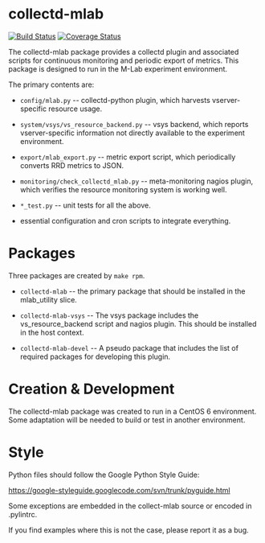 collectd-mlab
=============

[![Build Status](https://travis-ci.org/m-lab/collectd-mlab.svg?branch=master)](https://travis-ci.org/m-lab/collectd-mlab)
[![Coverage Status](https://coveralls.io/repos/m-lab/collectd-mlab/badge.svg?branch=master&service=github)](https://coveralls.io/github/m-lab/collectd-mlab?branch=master)

The collectd-mlab package provides a collectd plugin and associated scripts for
continuous monitoring and periodic export of metrics. This package is designed
to run in the M-Lab experiment environment.

The primary contents are:

 * `config/mlab.py` -- collectd-python plugin, which harvests vserver-specific
   resource usage.

 * `system/vsys/vs_resource_backend.py` -- vsys backend, which reports
   vserver-specific information not directly available to the experiment
   environment.

 * `export/mlab_export.py` -- metric export script, which periodically converts
   RRD metrics to JSON.

 * `monitoring/check_collectd_mlab.py` -- meta-monitoring nagios plugin, which
   verifies the resource monitoring system is working well.

 * `*_test.py` -- unit tests for all the above.

 * essential configuration and cron scripts to integrate everything.

Packages
========

Three packages are created by `make rpm`.

 * `collectd-mlab` -- the primary package that should be installed in the
   mlab_utility slice.

 * `collectd-mlab-vsys` -- The vsys package includes the vs_resource_backend
   script and nagios plugin. This should be installed in the host context.

 * `collectd-mlab-devel` -- A pseudo package that includes the list of required
   packages for developing this plugin.

Creation & Development
======================

The collectd-mlab package was created to run in a CentOS 6 environment. Some
adaptation will be needed to build or test in another environment.

Style
=====

Python files should follow the Google Python Style Guide:

  https://google-styleguide.googlecode.com/svn/trunk/pyguide.html

Some exceptions are embedded in the collect-mlab source or encoded in .pylintrc.

If you find examples where this is not the case, please report it as a bug.
